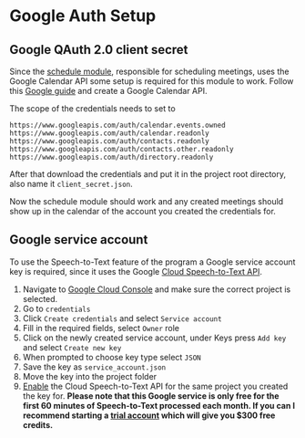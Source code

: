 # Google Auth Setup
## Google QAuth 2.0 client secret

Since the [schedule module](lib/automate/modules/schedule.py), responsible for scheduling meetings, uses the Google Calendar API some setup is required
for this module to work.
Follow this [Google guide](https://support.google.com/cloud/answer/6158849?hl=en) and create a Google Calendar API.

The scope of the credentials needs to set to

```
https://www.googleapis.com/auth/calendar.events.owned
https://www.googleapis.com/auth/calendar.readonly
https://www.googleapis.com/auth/contacts.readonly
https://www.googleapis.com/auth/contacts.other.readonly
https://www.googleapis.com/auth/directory.readonly
```

After that download the credentials and put it in the project root directory, also name it `client_secret.json`.

Now the schedule module should work and any created meetings should show up in the calendar of the account you created the credentials for.

## Google service account

To use the Speech-to-Text feature of the program a Google service account key is required, since it uses the Google [Cloud Speech-to-Text API](https://cloud.google.com/speech-to-text).

1. Navigate to [Google Cloud Console](https://console.cloud.google.com/apis/) and make sure the correct project is selected.
2. Go to `credentials`
3. Click `Create credentials` and select `Service account`
4. Fill in the required fields, select `Owner` role
5. Click on the newly created service account, under Keys press `Add key` and select `Create new key`
6. When prompted to choose key type select `JSON`
7. Save the key as `service_account.json`
8. Move the key into the project folder
9. [Enable](https://console.cloud.google.com/apis/library/speech.googleapis.com) the Cloud Speech-to-Text API for the same project you created the key for. **Please note that this Google service is only free for the first 60 minutes of Speech-to-Text processed each month. If you can I recommend starting a [trial account](https://console.cloud.google.com/freetrial/signup/tos) which will give you \$300 free credits.**
